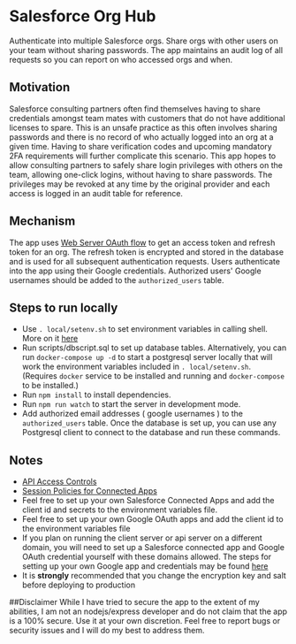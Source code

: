 # Salesforce Org Hub

Authenticate into multiple Salesforce orgs. Share orgs with other users on your team without sharing passwords. The app maintains an audit log of all requests so you can report on who accessed orgs and when.

## Motivation

Salesforce consulting partners often find themselves having to share credentials amongst team mates with customers that do not have additional licenses to spare. This is an unsafe practice as this often involves sharing passwords and there is no record of who actually logged into an org at a given time. Having to share verification codes and upcoming mandatory 2FA requirements will further complicate this scenario. This app hopes to allow consulting partners to safely share login privileges with others on the team, allowing one-click logins, without having to share passwords. The privileges may be revoked at any time by the original provider and each access is logged in an audit table for reference.

## Mechanism

The app uses [Web Server OAuth flow](https://developer.salesforce.com/docs/atlas.en-us.chatterapi.meta/chatterapi/intro_oauth_web_server_flow.htm) to get an access token and refresh token for an org. The refresh token is encrypted and stored in the database and is used for all subsequent authentication requests. Users authenticate into the app using their Google credentials. Authorized users' Google usernames should be added to the `authorized_users` table.

## Steps to run locally

-   Use `. local/setenv.sh` to set environment variables in calling shell. More on it [here](https://stackoverflow.com/questions/496702/can-a-shell-script-set-environment-variables-of-the-calling-shell)
-   Run scripts/dbscript.sql to set up database tables. Alternatively, you can run `docker-compose up -d` to start a postgresql server locally that will work the environment variables included in `. local/setenv.sh`. (Requires `docker` service to be installed and running and `docker-compose` to be installed.)
-   Run `npm install` to install dependencies.
-   Run `npm run watch` to start the server in development mode.
-   Add authorized email addresses ( google usernames ) to the `authorized_users` table. Once the database is set up, you can use any Postgresql client to connect to the database and run these commands.

## Notes

-   [API Access Controls](https://help.salesforce.com/s/articleView?id=sf.security_api_access_control_all_users.htm&type=5)
-   [Session Policies for Connected Apps](https://help.salesforce.com/s/articleView?id=sf.connected_app_manage_session_policies.htm&type=5)
-   Feel free to set up your own Salesforce Connected Apps and add the client id and secrets to the environment variables file.
-   Feel free to set up your own Google OAuth apps and add the client id to the environment variables file
-   If you plan on running the client server or api server on a different domain, you will need to set up a Salesforce connected app and Google OAuth credential yourself with these domains allowed. The steps for setting up your own Google app and credentials may be found [here](https://developers.google.com/identity/sign-in/web/sign-in)
-   It is **strongly** recommended that you change the encryption key and salt before deploying to production

##Disclaimer
While I have tried to secure the app to the extent of my abilities, I am not an nodejs/express developer and do not claim that the app is a 100% secure. Use it at your own discretion. Feel free to report bugs or security issues and I will do my best to address them.
